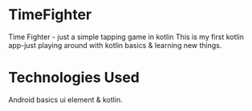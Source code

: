 # TimeFighter
Time Fighter - just a simple tapping game in kotlin 
This is my first kotlin app-just playing around with kotlin basics & learning new things.

# Technologies Used
Android basics ui element & kotlin.
